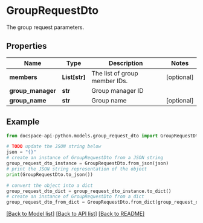 # GroupRequestDto
The group request parameters.

## Properties

Name | Type | Description | Notes
------------ | ------------- | ------------- | -------------
**members** | **List[str]** | The list of group member IDs. | [optional] 
**group_manager** | **str** | Group manager ID | 
**group_name** | **str** | Group name | [optional] 

## Example

```python
from docspace-api-python.models.group_request_dto import GroupRequestDto

# TODO update the JSON string below
json = "{}"
# create an instance of GroupRequestDto from a JSON string
group_request_dto_instance = GroupRequestDto.from_json(json)
# print the JSON string representation of the object
print(GroupRequestDto.to_json())

# convert the object into a dict
group_request_dto_dict = group_request_dto_instance.to_dict()
# create an instance of GroupRequestDto from a dict
group_request_dto_from_dict = GroupRequestDto.from_dict(group_request_dto_dict)
```
[[Back to Model list]](../README.md#documentation-for-models) [[Back to API list]](../README.md#documentation-for-api-endpoints) [[Back to README]](../README.md)


